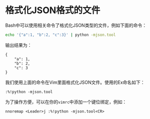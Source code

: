 格式化JSON格式的文件
====================

Bash中可以使用相关命令了格式化JSON类型的文件，例如下面的命令：
```bash
echo '{"a":1, "b":2, "c":3}' | python -mjson.tool  
```
输出结果为：
```
{
    "a": 1,
    "b": 2,
    "c": 3
}
```

我们使用上面的命令在Vim里面格式化JSON文件。使用的Ex命名如下：
```viml
:%!python -mjson.tool
```

为了操作方便，可以在你的`vimrc`中添加一个键位绑定，例如：
```viml
nnoremap <Leader>j :%!python -mjson.tool<CR>
```


